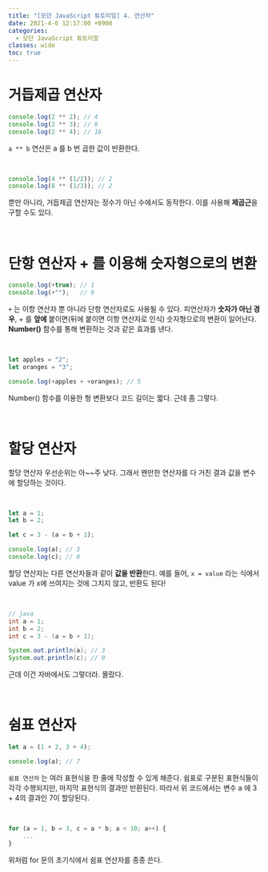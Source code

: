 ```yaml
---
title: "[모던 JavaScript 튜토리얼] 4. 연산자"
date: 2021-4-6 12:17:00 +0900
categories:
  - 모던 JavaScript 튜토리얼
classes: wide
toc: true
---
```


# 거듭제곱 연산자

```jsx
console.log(2 ** 2); // 4
console.log(2 ** 3); // 8
console.log(2 ** 4); // 16
```

`a ** b` 연산은 a 를 b 번 곱한 값이 반환한다.

<br>

```jsx
console.log(4 ** (1/2)); // 2
console.log(8 ** (1/3)); // 2
```

뿐만 아니라, 거듭제곱 연산자는 정수가 아닌 수에서도 동작한다. 이를 사용해 **제곱근**을 구할 수도 있다.

<br>

# 단항 연산자 + 를 이용해 숫자형으로의 변환

```jsx
console.log(+true); // 1
console.log(+"");   // 0
```

`+` 는 이항 연산자 뿐 아니라 단항 연산자로도 사용될 수 있다. 피연산자가 **숫자가 아닌 경우**, + 를 **앞에** 붙이면(뒤에 붙이면 이항 연산자로 인식) 숫자형으로의 변환이 일어난다. **Number()** 함수를 통해 변환하는 것과 같은 효과를 낸다.

<br>

```jsx
let apples = "2";
let oranges = "3";

console.log(+apples + +oranges); // 5
```

Number() 함수를 이용한 형 변환보다 코드 길이는 짧다. 근데 좀 그렇다.

<br>

# 할당 연산자

할당 연산자 우선순위는 아~~주 낮다. 그래서 왠만한 연산자를 다 거친 결과 값을 변수에 할당하는 것이다.

<br>

```jsx
let a = 1;
let b = 2;

let c = 3 - (a = b + 1);

console.log(a); // 3
console.log(c); // 0
```

할당 연산자는 다른 연산자들과 같이 **값을 반환**한다. 예를 들어, `x = value` 라는 식에서 value 가 x에 쓰여지는 것에 그치지 않고, 반환도 된다!

<br>

```java
// java
int a = 1;
int b = 2;
int c = 3 - (a = b + 1);

System.out.println(a); // 3
System.out.println(c); // 0
```

근데 이건 자바에서도 그렇더라. 몰랐다.

<br>

# 쉼표 연산자

```jsx
let a = (1 + 2, 3 + 4);

console.log(a); // 7
```

`쉼표 연산자` 는 여러 표현식을 한 줄에 작성할 수 있게 해준다. 쉼표로 구분된 표현식들이 각각 수행되지만, 마지막 표현식의 결과만 반환된다. 따라서 위 코드에서는 변수 a 에 3 + 4의 결과인 7이 할당된다.

<br>

```jsx
for (a = 1, b = 3, c = a * b; a < 10; a++) {
	...
}
```

위처럼 for 문의 초기식에서 쉼표 연산자를 종종 쓴다.